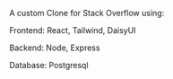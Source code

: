 A custom Clone for Stack Overflow using:

Frontend: React, Tailwind, DaisyUI

Backend: Node, Express

Database: Postgresql
